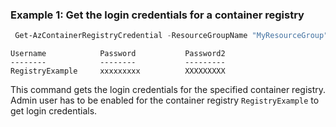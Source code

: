 ### Example 1: Get the login credentials for a container registry
```powershell
 Get-AzContainerRegistryCredential -ResourceGroupName "MyResourceGroup" -RegistryName "RegistryExample"
```

```output
Username            Password           Password2
--------            --------           ---------
RegistryExample     xxxxxxxxx          XXXXXXXXX
```

This command gets the login credentials for the specified container registry. Admin user has to be enabled for the container registry `RegistryExample` to get login credentials.

